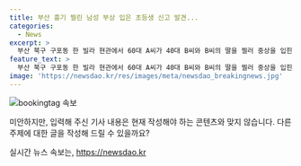 ```yaml
---
title: 부산 흉기 찔린 남성 부상 입은 초등생 신고 발견...
categories:
  - News
excerpt: >
  부산 북구 구포동 한 빌라 현관에서 60대 A씨가 40대 B씨와 B씨의 딸을 찔러 중상을 입힌 후 자해한 사건. A씨와 B씨의 딸은 쇼크를 호소하며, B씨는 중태 상태로 수술을 받고 딸은 충격을 받았음. 현장 CCTV는 없어 목격자를 찾고, A씨가 B씨와 딸에게 원한이 있었는지 조사 중. B씨는 숨지고, A씨는 의식 불명 상태임. (150자)
feature_text: >
  부산 북구 구포동 한 빌라 현관에서 60대 A씨가 40대 B씨와 B씨의 딸을 찔러 중상을 입힌 후 자해한 사건. A씨와 B씨의 딸은 쇼크를 호소하며, B씨는 중태 상태로 수술을 받고 딸은 충격을 받았음. 현장 CCTV는 없어 목격자를 찾고, A씨가 B씨와 딸에게 원한이 있었는지 조사 중. B씨는 숨지고, A씨는 의식 불명 상태임. (150자)
image: 'https://newsdao.kr/res/images/meta/newsdao_breakingnews.jpg'
---
```


<p><img src="https://newsdao.kr/res/images/meta/newsdao_breakingnews.jpg" alt="bookingtag 속보" /></p>

<p>미안하지만, 입력해 주신 기사 내용은 현재 작성해야 하는 콘텐츠와 맞지 않습니다. 다른 주제에 대한 글을 작성해 드릴 수 있을까요?</p>
실시간 뉴스 속보는, <a href="https://newsdao.kr" rel="dofollow">https://newsdao.kr</a>



